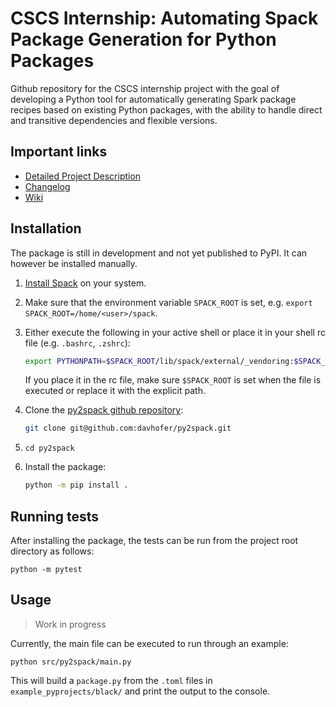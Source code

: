 # CSCS Internship: Automating Spack Package Generation for Python Packages

Github repository for the CSCS internship project with the goal of developing a Python tool for automatically generating Spark package recipes based on existing Python packages, with the ability to handle direct and transitive dependencies and flexible versions.

## Important links

- [Detailed Project Description](<CSCS Internship Project Description.md>)
- [Changelog](CHANGELOG.md)
- [Wiki](https://github.com/davhofer/py2spack/wiki)

## Installation

The package is still in development and not yet published to PyPI. It can however be installed manually.

1. [Install Spack](https://spack.readthedocs.io/en/latest/getting_started.html) on your system.
2. Make sure that the environment variable `SPACK_ROOT` is set, e.g. `export SPACK_ROOT=/home/<user>/spack`.
3. Either execute the following in your active shell or place it in your shell rc file (e.g. `.bashrc`, `.zshrc`):

   ```bash
   export PYTHONPATH=$SPACK_ROOT/lib/spack/external/_vendoring:$SPACK_ROOT/lib/spack/external:$SPACK_ROOT/lib/spack:$PYTHONPATH
   ```

   If you place it in the rc file, make sure `$SPACK_ROOT` is set when the file is executed or replace it with the explicit path.

4. Clone the [py2spack github repository](https://github.com/davhofer/py2spack):
   ```bash
   git clone git@github.com:davhofer/py2spack.git
   ```
5. `cd py2spack`
6. Install the package:
   ```bash
   python -m pip install .
   ```

## Running tests

After installing the package, the tests can be run from the project root directory as follows:

```
python -m pytest
```

## Usage

> Work in progress

Currently, the main file can be executed to run through an example:

```
python src/py2spack/main.py
```

This will build a `package.py` from the `.toml` files in `example_pyprojects/black/` and print the output to the console.
